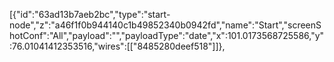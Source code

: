 [{"id":"63ad13b7aeb2bc","type":"start-node","z":"a46f1f0b944140c1b49852340b0942fd","name":"Start","screenShotConf":"All","payload":"","payloadType":"date","x":101.0173568725586,"y":76.01041412353516,"wires":[["8485280deef518"]]},
